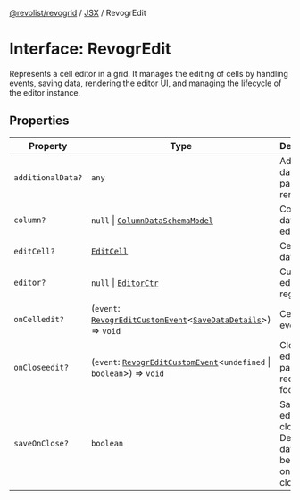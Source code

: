 [@revolist/revogrid](README.md) / [JSX](Namespace.JSX.md) / RevogrEdit

# Interface: RevogrEdit

Represents a cell editor in a grid.
It manages the editing of cells by handling events, saving data, rendering the editor UI,
and managing the lifecycle of the editor instance.

## Properties

| Property | Type | Description | Defined in |
| ------ | ------ | ------ | ------ |
| `additionalData?` | `any` | Additional data to pass to renderer | [src/components.d.ts:1726](https://github.com/revolist/revogrid/blob/65763a3c3cbba79c84cbcd4109976d8fec48b078/src/components.d.ts#L1726) |
| `column?` | `null` \| [`ColumnDataSchemaModel`](TypeAlias.ColumnDataSchemaModel.md) | Column data for editor. | [src/components.d.ts:1730](https://github.com/revolist/revogrid/blob/65763a3c3cbba79c84cbcd4109976d8fec48b078/src/components.d.ts#L1730) |
| `editCell?` | [`EditCell`](TypeAlias.EditCell.md) | Cell to edit data. | [src/components.d.ts:1734](https://github.com/revolist/revogrid/blob/65763a3c3cbba79c84cbcd4109976d8fec48b078/src/components.d.ts#L1734) |
| `editor?` | `null` \| [`EditorCtr`](TypeAlias.EditorCtr.md) | Custom editors register | [src/components.d.ts:1738](https://github.com/revolist/revogrid/blob/65763a3c3cbba79c84cbcd4109976d8fec48b078/src/components.d.ts#L1738) |
| `onCelledit?` | (`event`: [`RevogrEditCustomEvent`](Interface.RevogrEditCustomEvent.md)\<[`SaveDataDetails`](TypeAlias.SaveDataDetails.md)\>) => `void` | Cell edit event | [src/components.d.ts:1742](https://github.com/revolist/revogrid/blob/65763a3c3cbba79c84cbcd4109976d8fec48b078/src/components.d.ts#L1742) |
| `onCloseedit?` | (`event`: [`RevogrEditCustomEvent`](Interface.RevogrEditCustomEvent.md)\<`undefined` \| `boolean`\>) => `void` | Close editor event pass true if requires focus next | [src/components.d.ts:1746](https://github.com/revolist/revogrid/blob/65763a3c3cbba79c84cbcd4109976d8fec48b078/src/components.d.ts#L1746) |
| `saveOnClose?` | `boolean` | Save on editor close. Defines if data should be saved on editor close. | [src/components.d.ts:1750](https://github.com/revolist/revogrid/blob/65763a3c3cbba79c84cbcd4109976d8fec48b078/src/components.d.ts#L1750) |
